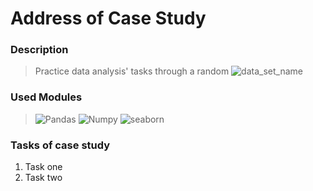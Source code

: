 # Address of Case Study
### Description
> Practice data analysis' tasks through a random ![data_set_name]()
### Used Modules
> ![Pandas]() ![Numpy]() ![seaborn]()

### Tasks of case study
1. Task one
2. Task two
